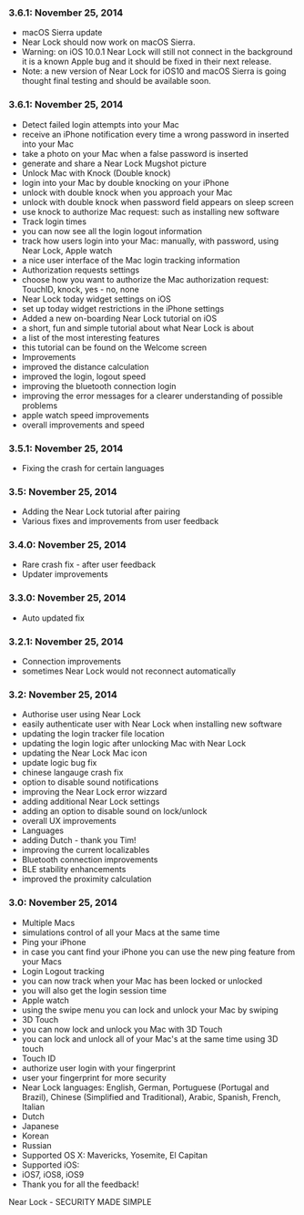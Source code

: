 ### 3.6.1: November 25, 2014

- macOS Sierra update
- Near Lock should now work on macOS Sierra.
- Warning: on iOS 10.0.1 Near Lock will still not connect in the background it is a known Apple bug and it should be fixed in their next release.
- Note: a new version of Near Lock for iOS10 and macOS Sierra is going thought final testing and should be available soon.

### 3.6.1: November 25, 2014

- Detect failed login attempts into your Mac
- receive an iPhone notification every time a wrong password in inserted into your Mac
- take a photo on your Mac when a false password is inserted
- generate and share a Near Lock Mugshot picture
- Unlock Mac with Knock (Double knock)
- login into your Mac by double knocking on your iPhone
- unlock with double knock when you approach your Mac
- unlock with double knock when password field appears on sleep screen
- use knock to authorize Mac request: such as installing new software
- Track login times
- you can now see all the login logout information
- track how users login into your Mac: manually, with password, using Near Lock, Apple watch
- a nice user interface of the Mac login tracking information
- Authorization requests settings
- choose how you want to authorize the Mac authorization request: TouchID, knock, yes - no, none
- Near Lock today widget settings on iOS
- set up today widget restrictions in the iPhone settings
- Added a new on-boarding Near Lock tutorial on iOS
- a short, fun and simple tutorial about what Near Lock is about
- a list of the most interesting features
- this tutorial can be found on the Welcome screen
- Improvements
- improved the distance calculation
- improved the login, logout speed
- improving the bluetooth connection login
- improving the error messages for a clearer understanding of possible problems
- apple watch speed improvements
- overall improvements and speed

### 3.5.1: November 25, 2014

- Fixing the crash for certain languages

### 3.5: November 25, 2014

- Adding the Near Lock tutorial after pairing
- Various fixes and improvements from user feedback

### 3.4.0: November 25, 2014

- Rare crash fix - after user feedback
- Updater improvements

### 3.3.0: November 25, 2014

- Auto updated fix

### 3.2.1: November 25, 2014

- Connection improvements
- sometimes Near Lock would not reconnect automatically

### 3.2: November 25, 2014

- Authorise user using Near Lock
- easily authenticate user with Near Lock when installing new software
- updating the login tracker file location
- updating the login logic after unlocking Mac with Near Lock
- updating the Near Lock Mac icon
- update logic bug fix
- chinese langauge crash fix
- option to disable sound notifications
- improving the Near Lock error wizzard
- adding additional Near Lock settings
- adding an option to disable sound on lock/unlock
- overall UX improvements
- Languages
- adding Dutch - thank you Tim!
- improving the current localizables
- Bluetooth connection improvements
- BLE stability enhancements
- improved the proximity calculation

### 3.0: November 25, 2014

- Multiple Macs
- simulations control of all your Macs at the same time
- Ping your iPhone
- in case you cant find your iPhone you can use the new ping feature from your Macs
- Login Logout tracking
- you can now track when your Mac has been locked or unlocked
- you will also get the login session time
- Apple watch
- using the swipe menu you can lock and unlock your Mac by swiping
- 3D Touch
- you can now lock and unlock you Mac with 3D Touch
- you can lock and unlock all of your Mac's at the same time using 3D touch
- Touch ID
- authorize user login with your fingerprint
- user your fingerprint for more security
- Near Lock languages: English, German, Portuguese (Portugal and Brazil), Chinese (Simplified and Traditional), Arabic, Spanish, French, Italian
- Dutch
- Japanese
- Korean
- Russian
- Supported OS X: Mavericks, Yosemite, El Capitan
- Supported iOS:
- iOS7, iOS8, iOS9
- Thank you for all the feedback!

Near Lock - SECURITY MADE SIMPLE

